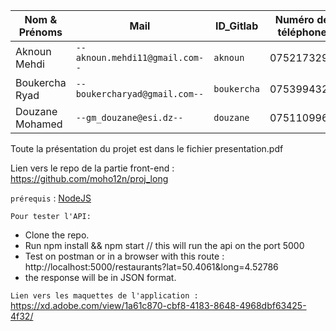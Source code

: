   
  |   Nom & Prénoms |Mail| ID_Gitlab | Numéro de téléphone |
|----------------|-------------------------------|-----------------------------|-------------------------------|
|Aknoun Mehdi | `--aknoun.mehdi11@gmail.com--` | `aknoun` |0752173293   |
|Boukercha Ryad | `--boukercharyad@gmail.com--` | `boukercha` |0753994328|      
|Douzane Mohamed | `--gm_douzane@esi.dz--` | `douzane` |0751109963|

Toute la présentation du projet est dans le fichier presentation.pdf

Lien vers le repo de la partie front-end : https://github.com/moho12n/proj_long

`prérequis` : [NodeJS](https://nodejs.org/en/download/)

`Pour tester l'API:`

* Clone the repo.
* Run npm install && npm start  // this will run the api on the port 5000
* Test on postman or in a browser with this route : http://localhost:5000/restaurants?lat=50.4061&long=4.52786
* the response will be in JSON format.



`Lien vers les maquettes de l'application :` https://xd.adobe.com/view/1a61c870-cbf8-4183-8648-4968dbf63425-4f32/